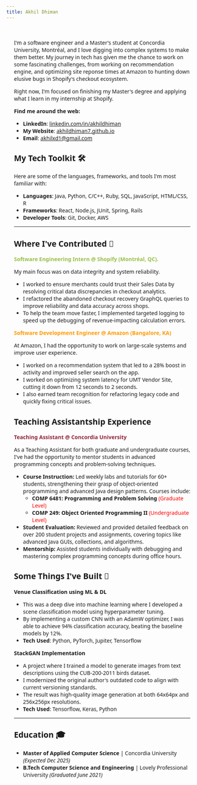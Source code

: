 ```yaml
---
title: Akhil Dhiman
---
```


<div style="max-width: 700px; margin-left: auto; margin-right: auto; padding: 20px; font-family: Optima, Candara, Calibri, 'Segoe UI', sans-serif;">

I'm a software engineer and a Master's student at Concordia University, Montréal, and I love digging into complex systems to make them better. My journey in tech has given me the chance to work on some fascinating challenges, from working on recommendation engine, and optimizing site reponse times at Amazon to hunting down elusive bugs in Shopify's checkout ecosystem.

Right now, I'm focused on finishing my Master's degree and applying what I learn in my internship at Shopify.

**Find me around the web:**

- **LinkedIn**: [linkedin.com/in/akhildhiman](https://linkedin.com/in/akhildhiman)
- **My Website**: [akhildhiman7.github.io](https://akhildhiman7.github.io)
- **Email**: [akhilxd1@gmail.com](mailto:akhilxd1@gmail.com)

## My Tech Toolkit 🛠️

Here are some of the languages, frameworks, and tools I'm most familiar with:

- **Languages**: Java, Python, C/C++, Ruby, SQL, JavaScript, HTML/CSS, R
- **Frameworks**: React, Node.js, JUnit, Spring, Rails
- **Developer Tools**: Git, Docker, AWS

---

## Where I've Contributed 🏢

<span style="color:#96BF48; font-weight: bold">**Software Engineering Intern** @ **Shopify** (Montréal, QC).</span>

My main focus was on data integrity and system reliability.

- I worked to ensure merchants could trust their Sales Data by resolving critical data discrepancies in checkout analytics.
- I refactored the abandoned checkout recovery GraphQL queries to improve reliability and data accuracy across shops.
- To help the team move faster, I implemented targeted logging to speed up the debugging of revenue-impacting calculation errors.

<span style="color:#FF9900; font-weight: bold">**Software Development Engineer** @ **Amazon** (Bangalore, KA)</span>

At Amazon, I had the opportunity to work on large-scale systems and improve user experience.

- I worked on a recommendation system that led to a 28% boost in activity and improved seller search on the app.
- I worked on optimizing system latency for UMT Vendor Site, cutting it down from 12 seconds to 2 seconds.
- I also earned team recognition for refactoring legacy code and quickly fixing critical issues.

## Teaching Assistantship Experience

<span style="color:#912338; font-weight: bold">**Teaching Assistant** @ **Concordia University**</span>

As a Teaching Assistant for both graduate and undergraduate courses, I've had the opportunity to mentor students in advanced programming concepts and problem-solving techniques.

- **Course Instruction:** Led weekly labs and tutorials for 60+ students, strengthening their grasp of object-oriented programming and advanced Java design patterns. Courses include:
  - **COMP 6481: Programming and Problem Solving** <span style="color:red">(Graduate Level)</span>
  - **COMP 249: Object Oriented Programming II** <span style="color:red">(Undergraduate Level)</span>
- **Student Evaluation:** Reviewed and provided detailed feedback on over 200 student projects and assignments, covering topics like advanced Java GUIs, collections, and algorithms.
- **Mentorship:** Assisted students individually with debugging and mastering complex programming concepts during office hours.

## Some Things I've Built 🚀

**Venue Classification using ML & DL**

- This was a deep dive into machine learning where I developed a scene classification model using hyperparameter tuning.
- By implementing a custom CNN with an AdamW optimizer, I was able to achieve 94% classification accuracy, beating the baseline models by 12%.
- **Tech Used**: Python, PyTorch, Jupiter, Tensorflow

**StackGAN Implementation**

- A project where I trained a model to generate images from text descriptions using the CUB-200-2011 birds dataset.
- I modernized the original author's outdated code to align with current versioning standards.
- The result was high-quality image generation at both 64x64px and 256x256px resolutions.
- **Tech Used**: Tensorflow, Keras, Python

---

## Education 🎓

- **Master of Applied Computer Science** | Concordia University _(Expected Dec 2025)_
- **B.Tech Computer Science and Engineering** | Lovely Professional University _(Graduated June 2021)_
</div>
